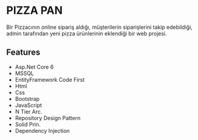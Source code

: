 
# PIZZA PAN

Bir Pizzacının online sipariş aldığı, müşterilerin siparişlerini takip edebildiği, admin tarafından yeni pizza ürünlerinin eklendiği bir web projesi.


## Features

- Asp.Net Core 6
- MSSQL
- EntityFramework Code First
- Html
- Css
- Bootstrap
- JavaScript
- N Tier Arc. 
- Repository Design Pattern
- Solid Prin. 
- Dependency Injection

